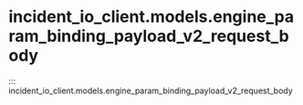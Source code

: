 # incident_io_client.models.engine_param_binding_payload_v2_request_body

::: incident_io_client.models.engine_param_binding_payload_v2_request_body